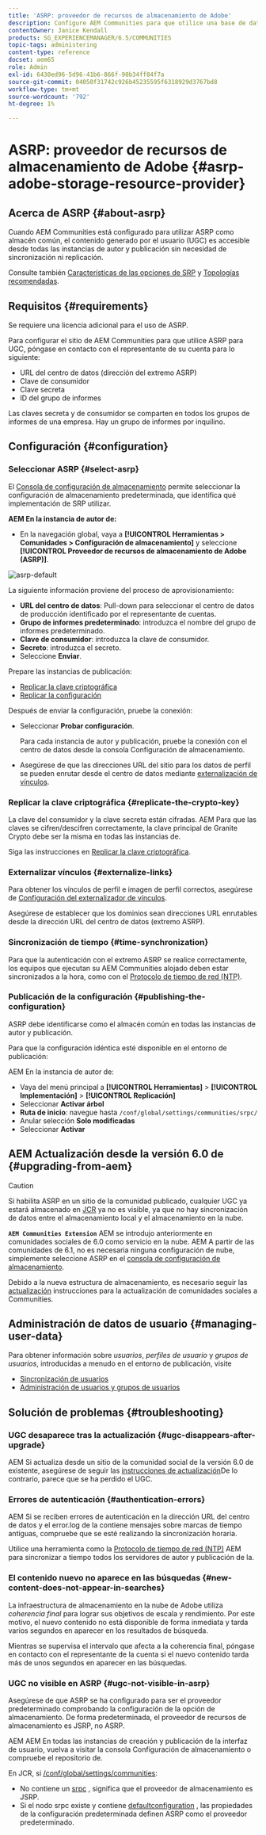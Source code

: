 ```yaml
---
title: 'ASRP: proveedor de recursos de almacenamiento de Adobe'
description: Configure AEM Communities para que utilice una base de datos relacional como almacén común
contentOwner: Janice Kendall
products: SG_EXPERIENCEMANAGER/6.5/COMMUNITIES
topic-tags: administering
content-type: reference
docset: aem65
role: Admin
exl-id: 6430ed96-5d96-41b6-866f-90b34ff84f7a
source-git-commit: 04050f31742c926b45235595f6318929d3767bd8
workflow-type: tm+mt
source-wordcount: '792'
ht-degree: 1%

---
```


# ASRP: proveedor de recursos de almacenamiento de Adobe {#asrp-adobe-storage-resource-provider}

## Acerca de ASRP {#about-asrp}

Cuando AEM Communities está configurado para utilizar ASRP como almacén común, el contenido generado por el usuario (UGC) es accesible desde todas las instancias de autor y publicación sin necesidad de sincronización ni replicación.

Consulte también [Características de las opciones de SRP](/help/communities/working-with-srp.md#characteristics-of-srp-options) y [Topologías recomendadas](/help/communities/topologies.md).

## Requisitos  {#requirements}

Se requiere una licencia adicional para el uso de ASRP.

Para configurar el sitio de AEM Communities para que utilice ASRP para UGC, póngase en contacto con el representante de su cuenta para lo siguiente:

* URL del centro de datos (dirección del extremo ASRP)
* Clave de consumidor
* Clave secreta
* ID del grupo de informes

Las claves secreta y de consumidor se comparten en todos los grupos de informes de una empresa. Hay un grupo de informes por inquilino.

## Configuración {#configuration}

### Seleccionar ASRP {#select-asrp}

El [Consola de configuración de almacenamiento](/help/communities/srp-config.md) permite seleccionar la configuración de almacenamiento predeterminada, que identifica qué implementación de SRP utilizar.

**AEM En la instancia de autor de:**

* En la navegación global, vaya a **[!UICONTROL Herramientas > Comunidades > Configuración de almacenamiento]** y seleccione **[!UICONTROL Proveedor de recursos de almacenamiento de Adobe (ASRP)]**.

![asrp-default](assets/asrp-default.png)

La siguiente información proviene del proceso de aprovisionamiento:

* **URL del centro de datos**: Pull-down para seleccionar el centro de datos de producción identificado por el representante de cuentas.
* **Grupo de informes predeterminado**: introduzca el nombre del grupo de informes predeterminado.
* **Clave de consumidor**: introduzca la clave de consumidor.
* **Secreto**: introduzca el secreto.
* Seleccione **Enviar**.

Prepare las instancias de publicación:

* [Replicar la clave criptográfica](#replicate-the-crypto-key)
* [Replicar la configuración](#publishing-the-configuration)

Después de enviar la configuración, pruebe la conexión:

* Seleccionar **Probar configuración**.

  Para cada instancia de autor y publicación, pruebe la conexión con el centro de datos desde la consola Configuración de almacenamiento.

* Asegúrese de que las direcciones URL del sitio para los datos de perfil se pueden enrutar desde el centro de datos mediante [externalización de vínculos](#externalize-links).

### Replicar la clave criptográfica {#replicate-the-crypto-key}

La clave del consumidor y la clave secreta están cifradas. AEM Para que las claves se cifren/descifren correctamente, la clave principal de Granite Crypto debe ser la misma en todas las instancias de.

Siga las instrucciones en [Replicar la clave criptográfica](/help/communities/deploy-communities.md#replicate-the-crypto-key).

### Externalizar vínculos {#externalize-links}

Para obtener los vínculos de perfil e imagen de perfil correctos, asegúrese de [Configuración del externalizador de vínculos](/help/sites-developing/externalizer.md).

Asegúrese de establecer que los dominios sean direcciones URL enrutables desde la dirección URL del centro de datos (extremo ASRP).

### Sincronización de tiempo {#time-synchronization}

Para que la autenticación con el extremo ASRP se realice correctamente, los equipos que ejecutan su AEM Communities alojado deben estar sincronizados a la hora, como con el [Protocolo de tiempo de red (NTP)](https://www.ntp.org/).

### Publicación de la configuración {#publishing-the-configuration}

ASRP debe identificarse como el almacén común en todas las instancias de autor y publicación.

Para que la configuración idéntica esté disponible en el entorno de publicación:

AEM En la instancia de autor de:

* Vaya del menú principal a **[!UICONTROL Herramientas]** > **[!UICONTROL Implementación]** > **[!UICONTROL Replicación]**
* Seleccionar **Activar árbol**
* **Ruta de inicio**: navegue hasta `/conf/global/settings/communities/srpc/`
* Anular selección **Solo modificadas**
* Seleccionar **Activar**

## AEM Actualización desde la versión 6.0 de {#upgrading-from-aem}

>[!CAUTION]
>
>Si habilita ASRP en un sitio de la comunidad publicado, cualquier UGC ya estará almacenado en [JCR](/help/communities/jsrp.md) ya no es visible, ya que no hay sincronización de datos entre el almacenamiento local y el almacenamiento en la nube.

**`AEM Communities Extension`** AEM se introdujo anteriormente en comunidades sociales de 6.0 como servicio en la nube. AEM A partir de las comunidades de 6.1, no es necesaria ninguna configuración de nube, simplemente seleccione ASRP en el [consola de configuración de almacenamiento](/help/communities/srp-config.md).

Debido a la nueva estructura de almacenamiento, es necesario seguir las [actualización](/help/communities/upgrade.md#adobe-cloud-storage) instrucciones para la actualización de comunidades sociales a Communities.

## Administración de datos de usuario {#managing-user-data}

Para obtener información sobre *usuarios*, *perfiles de usuario* y *grupos de usuarios*, introducidas a menudo en el entorno de publicación, visite

* [Sincronización de usuarios](/help/communities/sync.md)
* [Administración de usuarios y grupos de usuarios](/help/communities/users.md)

## Solución de problemas {#troubleshooting}

### UGC desaparece tras la actualización {#ugc-disappears-after-upgrade}

AEM Si actualiza desde un sitio de la comunidad social de la versión 6.0 de existente, asegúrese de seguir las [instrucciones de actualización](/help/communities/upgrade.md#adobe-cloud-storage)De lo contrario, parece que se ha perdido el UGC.

### Errores de autenticación {#authentication-errors}

AEM Si se reciben errores de autenticación en la dirección URL del centro de datos y el error.log de la contiene mensajes sobre marcas de tiempo antiguas, compruebe que se esté realizando la sincronización horaria.

Utilice una herramienta como la [Protocolo de tiempo de red (NTP)](https://www.ntp.org/) AEM para sincronizar a tiempo todos los servidores de autor y publicación de la.

### El contenido nuevo no aparece en las búsquedas {#new-content-does-not-appear-in-searches}

La infraestructura de almacenamiento en la nube de Adobe utiliza *coherencia final* para lograr sus objetivos de escala y rendimiento. Por este motivo, el nuevo contenido no está disponible de forma inmediata y tarda varios segundos en aparecer en los resultados de búsqueda.

Mientras se supervisa el intervalo que afecta a la coherencia final, póngase en contacto con el representante de la cuenta si el nuevo contenido tarda más de unos segundos en aparecer en las búsquedas.

### UGC no visible en ASRP {#ugc-not-visible-in-asrp}

Asegúrese de que ASRP se ha configurado para ser el proveedor predeterminado comprobando la configuración de la opción de almacenamiento. De forma predeterminada, el proveedor de recursos de almacenamiento es JSRP, no ASRP.

AEM AEM En todas las instancias de creación y publicación de la interfaz de usuario, vuelva a visitar la consola Configuración de almacenamiento o compruebe el repositorio de.

En JCR, si [/conf/global/settings/communities](https://localhost:4502/crx/de/index.jsp#/etc/socialconfig/):

* No contiene un [srpc](https://localhost:4502/crx/de/index.jsp#/conf/global/settings/communities/srp) , significa que el proveedor de almacenamiento es JSRP.
* Si el nodo srpc existe y contiene [defaultconfiguration](https://localhost:4502/crx/de/index.jsp#/conf/global/settings/communities/srp/defaultconfiguration) , las propiedades de la configuración predeterminada definen ASRP como el proveedor predeterminado.
